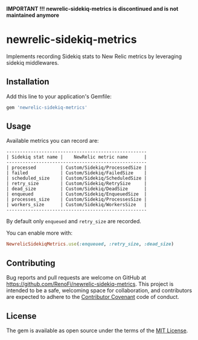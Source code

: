 **IMPORTANT !!! newrelic-sidekiq-metrics is discontinued and is not maintained anymore**

# newrelic-sidekiq-metrics

Implements recording Sidekiq stats to New Relic metrics by leveraging sidekiq middlewares.

## Installation

Add this line to your application's Gemfile:

```ruby
gem 'newrelic-sidekiq-metrics'
```

## Usage

Available metrics you can record are:

```
----------------------------------------------------
| Sidekiq stat name |    NewRelic metric name      |
----------------------------------------------------
| processed         | Custom/Sidekiq/ProcessedSize |
| failed            | Custom/Sidekiq/FailedSize    |
| scheduled_size    | Custom/Sidekiq/ScheduledSize |
| retry_size        | Custom/Sidekiq/RetrySize     |
| dead_size         | Custom/Sidekiq/DeadSize      |
| enqueued          | Custom/Sidekiq/EnqueuedSize  |
| processes_size    | Custom/Sidekiq/ProcessesSize |
| workers_size      | Custom/Sidekiq/WorkersSize   |
----------------------------------------------------
```

By default only `enqueued` and `retry_size` are recorded.

You can enable more with:

```ruby
NewrelicSidekiqMetrics.use(:enqueued, :retry_size, :dead_size)
```

## Contributing

Bug reports and pull requests are welcome on GitHub at https://github.com/RenoFi/newrelic-sidekiq-metrics. This project is intended to be a safe, welcoming space for collaboration, and contributors are expected to adhere to the [Contributor Covenant](http://contributor-covenant.org) code of conduct.

## License

The gem is available as open source under the terms of the [MIT License](https://opensource.org/licenses/MIT).
